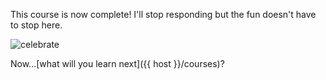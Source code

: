 This course is now complete! I'll stop responding but the fun doesn't have to stop here. 

![celebrate](https://octodex.github.com/images/jetpacktocat.png)

Now...[what will you learn next]({{ host }}/courses)?
